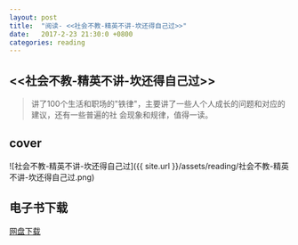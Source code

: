 ```yaml
---
layout: post
title:  "阅读- <<社会不教-精英不讲-坎还得自己过>>"
date:   2017-2-23 21:30:0 +0800
categories: reading
---
```


## <<社会不教-精英不讲-坎还得自己过>>  
> 讲了100个生活和职场的"铁律"，主要讲了一些人个人成长的问题和对应的建议，还有一些普遍的社
会现象和规律，值得一读。  


## cover
![社会不教-精英不讲-坎还得自己过]({{ site.url }}/assets/reading/社会不教-精英不讲-坎还得自己过.png)  

## 电子书下载
[网盘下载](http://pan.baidu.com/s/1kUXiCD5)

